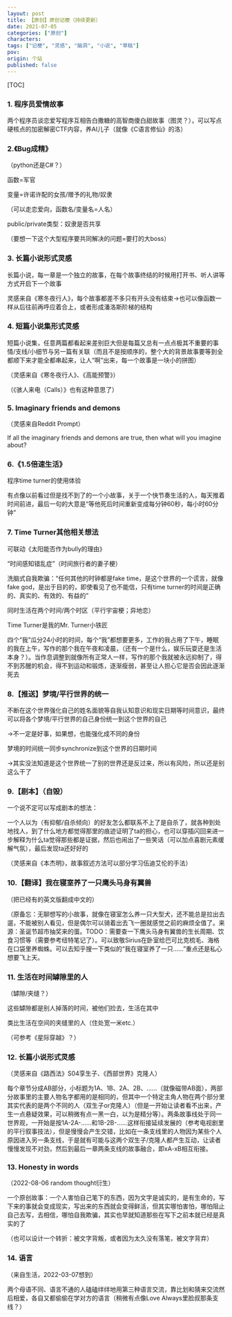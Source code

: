 ```yaml
---
layout: post
title: 【原创】原创记梗（持续更新）
date: 2021-07-05
categories: ["原创"]
characters: 
tags: ["记梗", "灵感", "脑洞", "小说", "草稿"]
pov: 
origin: 个站
published: false
---
```


[TOC]

### 1. 程序员爱情故事

两个程序员谈恋爱写程序互相告白撒糖的高智商傻白甜故事（图灵？），可以写点硬核点的加密解密CTF内容，养AI儿子（就像《C语言修仙》的洛）

### 2.《Bug成精》

（python还是C#？）

函数=军官

变量=许诺许配的女孩/赠予的礼物/奴隶

（可以走恋爱向，函数名/变量名=人名）

public/private类型：奴隶是否共享

（要想一下这个大型程序要共同解决的问题=要打的大boss）

### 3. 长篇小说形式灵感

长篇小说，每一章是一个独立的故事，在每个故事终结的时候用打开书、听人讲等方式开启下一个故事

灵感来自《寒冬夜行人》，每个故事都差不多只有开头没有结束→也可以像函数一样从后往前再呼应着合上，或者形成潘洛斯阶梯的结构

### 4. 短篇小说集形式灵感

短篇小说集，任意两篇都看起来差别巨大但是每篇又总有一点点极其不重要的事情/支线/小细节与另一篇有关联（而且不是按顺序的，整个大的背景故事要等到全都顺下来才能全都串起来，让人“啊”出来，每一个故事是一块小的拼图）

（灵感来自《寒冬夜行人》、《高能预警》）

（《骇人来电（Calls）》也有这种意思了）

### 5. Imaginary friends and demons

（灵感来自Reddit Prompt）

If all the imaginary friends and demons are true, then what will you imagine about?

### 6.《1.5倍速生活》

程序time turner的使用体验

有点像以前看过但是找不到了的一个小故事，关于一个快节奏生活的人，每天推着时间前进，最后一句的大意是“等他死后时间重新变成每分钟60秒，每小时60分钟”

### 7. Time Turner其他相关想法

可联动《太阳能否作为bully的理由》

“时间感知错乱症”（时间旅行者的妻子梗）

洗脑式自我欺骗：“任何其他的时钟都是fake time，是这个世界的一个谎言，就像fake god，是出于目的的，即使看见了也不能信，只有time turner的时间是正确的、真实的、有效的、有益的”

同时生活在两个时间/两个时区（平行宇宙梗；异地恋）

Time Turner是我的Mr. Turner小铁匠

四个“我”瓜分24小时的时间，每个“我”都想要更多，工作的我占用了下午，睡眠的我在上午，写作的那个我在午夜和凌晨，（还有一个是什么，娱乐玩耍还是生活本身？）。当作息调整到就像所有正常人一样，写作的那个我就被永远抑制了，得不到苏醒的机会，得不到运动和锻炼，逐渐瘦弱，甚至让人担心它是否会因此逐渐死去

### 8.【推送】梦境/平行世界的统一

不断在这个世界强化自己的姓名面貌等自我认知意识和现实日期等时间意识，最终可以将各个梦境/平行世界的自己身份统一到这个世界的自己

→不一定是好事，如果想，也能强化成不同的身份

梦境的时间统一同步synchronize到这个世界的日期时间

→其实没法知道是这个世界统一了别的世界还是反过来，所以有风险，所以还是别这么干了

### 9.【剧本】（自毁）

一个说不定可以写成剧本的想法：

一个人以为（有抑郁/自杀倾向）的好友怎么都联系不上了是自杀了，就各种到处地找人，到了什么地方都觉得那里的痕迹证明了ta的担心，也可以穿插闪回来进一步解释为什么ta觉得那些都是证据，然后也闹出了一些笑话（可以加点喜剧元素缓解气氛），最后发现ta还好好的

（灵感来自《本杰明》，故事叙述方法可以部分学习伍迪艾伦的手法）

### 10.【翻译】我在寝室养了一只鹰头马身有翼兽

（把已经有的英文版翻成中文的）

（原备忘：无聊想写的小故事，就像在寝室怎么养一只大型犬，还不能总是拉出去遛，不能被别人看见，但是偶尔可以骑着出去飞一圈就感觉之前的麻烦全值了。来源：圣诞节超市抽奖来的蛋。TODO：需要查一下鹰头马身有翼兽的生长周期、饮食习惯等（需要参考纽特笔记了）。可以致敬Sirius在卧室给巴可比克梳毛、海格在口袋里养蜘蛛。可以去知乎搜一下类似的“我在寝室养了一只……”重点还是私心想要飞上天。

### 11. 生活在时间罅隙里的人

（罅隙/夹缝？）

这些罅隙都是别人掉落的时间，被他们捡去，生活在其中

类比生活在空间的夹缝里的人（住处宽一米etc.）

（可参考《星际穿越》？）

### 12. 长篇小说形式灵感

（灵感来自《路西法》S04孪生子、《西部世界》克隆人）

每个章节分成AB部分，小标题为1A、1B、2A、2B、……（就像磁带AB面），两部分故事里的主要人物名字都用的是相同的，但其中一个特定主角人物在两个部分里其实代表的是两个不同的人（双生子or克隆人）（但是一开始让读者看不出来，产生一点悬疑效果，可以稍微有点一黑一白，以为是精分等）。两条故事线处于同一世界观，一开始是按1A-2A-……和1B-2B-……这样衔接延续发展的（参考电视剧里的平行叙事技法），但是慢慢会产生交错，比如在一条支线里的人物因为某些个人原因进入另一条支线，于是就有可能与这两个双生子/克隆人都产生互动，让读者慢慢发现不对劲，然后到最后一章两条支线的故事融合，即xA-xB相互衔接。

### 13. Honesty in words

（2022-08-06 random thought衍生）

一个原创故事：一个人害怕自己笔下的东西，因为文字是诚实的，是有生命的，写下来的事就会变成现实，写出来的东西就会变得鲜活，但其实哪怕害怕，哪怕阻止自己去写，去相信，哪怕自我欺骗，其实也早就知道那些在写下之前本就已经是真实的了

（也可以设计一个转折：被文字背叛，或者因为太久没有落笔，被文字背弃）

### 14. 语言

（来自生活，2022-03-07想到）

两个母语不同、语言不通的人磕磕绊绊地用第三种语言交流，靠比划和猜来交流然后相爱，各自又都偷偷在学对方的语言（稍微有点像Love Always里脸叔那条支线？）
